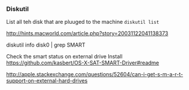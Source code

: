 ### Diskutil

List all teh disk that are pluuged to the machine
```diskutil list```

http://hints.macworld.com/article.php?story=20031122041138373

diskutil info disk0 | grep SMART

Check the smart status on external drive 
Install
https://github.com/kasbert/OS-X-SAT-SMART-Driver#readme

http://apple.stackexchange.com/questions/52604/can-i-get-s-m-a-r-t-support-on-external-hard-drives